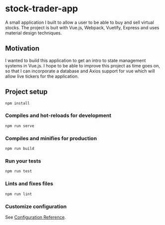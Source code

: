 # stock-trader-app
A small application I built to allow a user to be able to buy and sell virtual stocks. The project is buit with Vue.js, Webpack, Vuetify, Express and uses material design techniques. 

## Motivation
I wanted to build this application to get an intro to state management systems in Vue.js. I hope to be able to improve this project as time goes on, so that I can incorporate a database and Axios support for vue which will allow live tickers for the application. 

## Project setup
```
npm install
```

### Compiles and hot-reloads for development
```
npm run serve
```

### Compiles and minifies for production
```
npm run build
```

### Run your tests
```
npm run test
```

### Lints and fixes files
```
npm run lint
```

### Customize configuration
See [Configuration Reference](https://cli.vuejs.org/config/).
